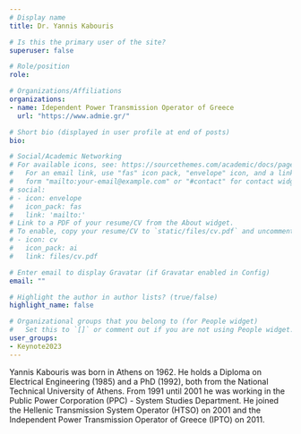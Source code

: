 ```yaml
---
# Display name
title: Dr. Yannis Kabouris

# Is this the primary user of the site?
superuser: false

# Role/position
role: 

# Organizations/Affiliations
organizations:
- name: Idependent Power Transmission Operator of Greece
  url: "https://www.admie.gr/"

# Short bio (displayed in user profile at end of posts)
bio: 

# Social/Academic Networking
# For available icons, see: https://sourcethemes.com/academic/docs/page-builder/#icons
#   For an email link, use "fas" icon pack, "envelope" icon, and a link in the
#   form "mailto:your-email@example.com" or "#contact" for contact widget.
# social:
# - icon: envelope
#   icon_pack: fas
#   link: 'mailto:'
# Link to a PDF of your resume/CV from the About widget.
# To enable, copy your resume/CV to `static/files/cv.pdf` and uncomment the lines below.
# - icon: cv
#   icon_pack: ai
#   link: files/cv.pdf

# Enter email to display Gravatar (if Gravatar enabled in Config)
email: ""

# Highlight the author in author lists? (true/false)
highlight_name: false

# Organizational groups that you belong to (for People widget)
#   Set this to `[]` or comment out if you are not using People widget.
user_groups:
- Keynote2023
---
```


Yannis Kabouris was born in Athens on 1962. He holds a Diploma on Electrical Engineering (1985) and a PhD (1992), both from the National Technical University of Athens. From 1991 until 2001 he was working in the Public Power Corporation (PPC) - System Studies Department. He joined the Hellenic Transmission System Operator (HTSO) on 2001 and the Independent Power Transmission Operator of Greece (IPTO) on 2011.
